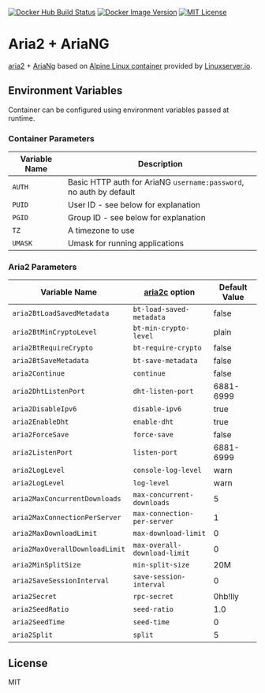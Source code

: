 [![Docker Hub Build Status](https://img.shields.io/docker/cloud/build/danie1k/aria2-ariang)](https://hub.docker.com/repository/docker/danie1k/aria2-ariang)
[![Docker Image Version](https://img.shields.io/docker/v/danie1k/aria2-ariang)](https://hub.docker.com/repository/docker/danie1k/aria2-ariang)
[![MIT License](https://img.shields.io/github/license/danie1k/docker-aria2-ariang)](https://github.com/danie1k/docker-aria2-ariang/blob/master/LICENSE)

# Aria2 + AriaNG

[aria2] + [AriaNg] based on [Alpine Linux container] provided by [Linuxserver.io].


## Environment Variables

Container can be configured using environment variables passed at runtime.

### Container Parameters

| Variable Name | Description                                                        |
| ------------- | ------------------------------------------------------------------ |
| `AUTH`        | Basic HTTP auth for AriaNG `username:password`, no auth by default |
| `PUID`        | User ID - see below for explanation                                |
| `PGID`        | Group ID - see below for explanation                               |
| `TZ`          | A timezone to use                                                  |
| `UMASK`       | Umask for running applications                                     |

### Aria2 Parameters

| Variable Name                  | [aria2c] option              | Default Value |
| ------------------------------ | ---------------------------- | ------------- |
| `aria2BtLoadSavedMetadata`     | `bt-load-saved-metadata`     | false         |
| `aria2BtMinCryptoLevel`        | `bt-min-crypto-level`        | plain         |
| `aria2BtRequireCrypto`         | `bt-require-crypto`          | false         |
| `aria2BtSaveMetadata`          | `bt-save-metadata`           | false         |
| `aria2Continue`                | `continue`                   | false         |
| `aria2DhtListenPort`           | `dht-listen-port`            | 6881-6999     |
| `aria2DisableIpv6`             | `disable-ipv6`               | true          |
| `aria2EnableDht`               | `enable-dht`                 | true          |
| `aria2ForceSave`               | `force-save`                 | false         |
| `aria2ListenPort`              | `listen-port`                | 6881-6999     |
| `aria2LogLevel`                | `console-log-level`          | warn          |
| `aria2LogLevel`                | `log-level`                  | warn          |
| `aria2MaxConcurrentDownloads`  | `max-concurrent-downloads`   | 5             |
| `aria2MaxConnectionPerServer`  | `max-connection-per-server`  | 1             |
| `aria2MaxDownloadLimit`        | `max-download-limit`         | 0             |
| `aria2MaxOverallDownloadLimit` | `max-overall-download-limit` | 0             |
| `aria2MinSplitSize`            | `min-split-size`             | 20M           |
| `aria2SaveSessionInterval`     | `save-session-interval`      | 0             |
| `aria2Secret`                  | `rpc-secret`                 | 0hb!lly       |
| `aria2SeedRatio`               | `seed-ratio`                 | 1.0           |
| `aria2SeedTime`                | `seed-time`                  | 0             |
| `aria2Split`                   | `split`                      | 5             |


## License

MIT


[Alpine Linux container]: https://github.com/linuxserver/docker-baseimage-alpine
[AriaNg]: https://github.com/mayswind/AriaNg/
[Linuxserver.io]: https://www.linuxserver.io/
[aria2]: https://aria2.github.io/
[aria2c]: https://aria2.github.io/manual/en/html/aria2c.html
